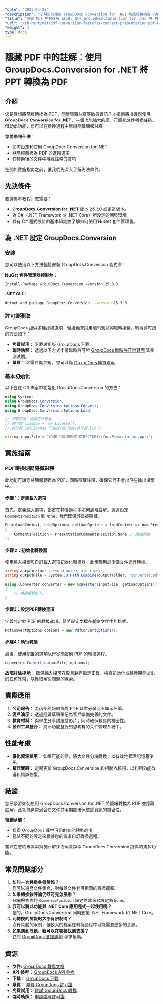 ```yaml
---
"date": "2025-04-28"
"description": "了解如何使用 GroupDocs.Conversion for .NET 將簡報轉換為 PDF 格式並隱藏註解。進階轉換選項可確保機密性。"
"title": "隱藏 PDF 中的註解 &#58; 使用 GroupDocs.Conversion for .NET 將 PPT 轉換為 PDF"
"url": "/zh-hant/net/pdf-conversion-features/convert-presentation-pdf-hide-comments-net/"
"weight": 1
type: docs
---
```

# 隱藏 PDF 中的註解：使用 GroupDocs.Conversion for .NET 將 PPT 轉換為 PDF

## 介紹

您是否想將簡報轉換為 PDF，同時隱藏註釋等敏感資訊？本指南將指導您使用 **GroupDocs.Conversion for .NET**，一個功能強大的庫，可簡化文件轉換任務。借助此功能，您可以在轉換過程中無縫隱藏簡報註釋。

**您將學到什麼：**
- 如何設定和使用 GroupDocs.Conversion for .NET
- 將簡報轉換為 PDF 的進階選項
- 在轉換後的文件中隱藏註釋的技巧

在開始實施指南之前，讓我們先深入了解先決條件。

## 先決條件

要遵循本教程，您需要：

- **GroupDocs.Conversion for .NET** 版本 25.3.0 或更高版本。
- 為 C#（.NET Framework 或 .NET Core）所設定的開發環境。
- 具有 C# 程式設計的基本知識並了解如何使用 NuGet 套件管理器。

## 為 .NET 設定 GroupDocs.Conversion

### 安裝

您可以使用以下方法輕鬆安裝 GroupDocs.Conversion 程式庫：

**NuGet 套件管理器控制台：**
```shell
Install-Package GroupDocs.Conversion -Version 25.3.0
```

**\.NET CLI：**
```bash
dotnet add package GroupDocs.Conversion --version 25.3.0
```

### 許可證獲取

GroupDocs 提供多種授權選項，包括免費試用版和測試的臨時授權。取得許可證的方法如下：

- **免費試用：** 下載試用版 [GroupDocs 下載](https://releases。groupdocs.com/conversion/net/).
- **臨時執照：** 透過以下方式申請臨時許可證 [GroupDocs 臨時許可證頁面](https://purchase.groupdocs.com/temporary-license/) 延長測試期。
- **購買：** 如需長期使用，您可以從 [GroupDocs 購買頁面](https://purchase。groupdocs.com/buy).

### 基本初始化

以下是在 C# 專案中初始化 GroupDocs.Conversion 的方法：

```csharp
using System;
using GroupDocs.Conversion;
using GroupDocs.Conversion.Options.Convert;
using GroupDocs.Conversion.Options.Load;

// 如果可用，請設定許可證。
// 許可證 license = new License();
// 許可證.SetLicense（“路徑/到/你的/許可證.lic”）；

string inputFile = "YOUR_DOCUMENT_DIRECTORY\\YourPresentation.pptx";
```

## 實施指南

### PDF轉換期間隱藏註釋

此功能可讓您將簡報轉換為 PDF，同時隱藏註釋，確保它們不會出現在輸出檔案中。

#### 步驟 1：定義載入選項

首先，定義載入選項，指定在轉換過程中如何處理註解。透過設定 `CommentsPosition` 到 `None`，我們確保評論被隱藏。

```csharp
Func<LoadContext, LoadOptions> getLoadOptions = loadContext => new PresentationLoadOptions
{
    CommentsPosition = PresentationCommentsPosition.None // 隱藏評論。
};
```

#### 步驟 2：初始化轉換器

使用輸入檔案和自訂載入選項初始化轉換器。此步驟用於準備文件進行轉換。

```csharp
string outputFolder = "YOUR_OUTPUT_DIRECTORY";
string outputFile = System.IO.Path.Combine(outputFolder, "converted.pdf");

using (Converter converter = new Converter(inputFile, getLoadOptions))
{
    // 轉換邏輯如下。
}
```

#### 步驟3：設定PDF轉換選項

定義特定於 PDF 的轉換選項。這將設定文檔在輸出文件中的格式。

```csharp
PdfConvertOptions options = new PdfConvertOptions();
```

#### 步驟4：執行轉換

最後，使用配置的選項執行從簡報到 PDF 的轉換過程。

```csharp
converter.Convert(outputFile, options);
```

**故障排除提示：** 確保輸入檔可存取且路徑指定正確。檢查初始化或轉換期間拋出的任何異常，以獲取解決問題的線索。

## 實際應用

1. **公司報告：** 將內部簡報轉換為 PDF 以供分發而不顯示評論。
2. **客戶演示：** 透過隱藏草稿筆記為客戶準備完善的文件。
3. **教育材料：** 與學生分享講座投影片，同時確保教具的機密性。
4. **協作工具整合：** 將此功能整合到您現有的文件管理系統中。

## 性能考慮

- **優化資源使用：** 如果可能的話，將大文件分塊轉換，以有效地管理記憶體使用。
- **最佳實踐：** 定期更新 GroupDocs.Conversion 和相關依賴項，以利用效能改進和錯誤修復。

## 結論

您已學習如何使用 GroupDocs.Conversion for .NET 將簡報轉換為 PDF 並隱藏註解。此功能非常適合在文件共用期間確保敏感資訊的機密性。

**後續步驟：**
- 探索 GroupDocs 庫中可用的其他轉換選項。
- 嘗試不同的設定來根據您的需求自訂轉換過程。

嘗試在您的專案中實施此解決方案並探索 GroupDocs.Conversion 提供的更多功能。

## 常見問題部分

1. **如何一次轉換多個簡報？**  
   您可以遍歷文件集合，對每個文件套用相同的轉換邏輯。
2. **如果轉換後評論仍然可見怎麼辦？**  
   仔細檢查你的 `CommentsPosition` 設定並確保它設定為 `None`。
3. **我可以將此功能與 .NET Core 應用程式一起使用嗎？**  
   是的，GroupDocs.Conversion 同時支援 .NET Framework 和 .NET Core。
4. **可轉換的簡報的大小有限制嗎？**  
   沒有具體的限制，但較大的檔案在轉換過程中可能需要更多的資源。
5. **如果遇到問題，我可以在哪裡找到支援？**  
   訪問 [GroupDocs 支援論壇](https://forum.groupdocs.com/c/conversion/10) 尋求幫助。

## 資源

- **文件:** [GroupDocs 轉換文檔](https://docs.groupdocs.com/conversion/net/)
- **API 參考：** [GroupDocs API 參考](https://reference.groupdocs.com/conversion/net/)
- **下載：** [GroupDocs 下載](https://releases.groupdocs.com/conversion/net/)
- **購買：** [購買 GroupDocs 許可證](https://purchase.groupdocs.com/buy)
- **免費試用：** [嘗試 GroupDocs 轉換](https://releases.groupdocs.com/conversion/net/)
- **臨時執照：** [申請臨時許可證](https://purchase.groupdocs.com/temporary-license/)